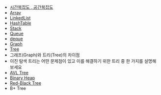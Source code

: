 - [시간복잡도 , 공간복잡도](./자료구조/시간복잡도.md)
- [Array](./자료구조/배열.md)
- [LinkedList](./자료구조/연결리스트.md)
- [HashTable](./자료구조/해시테이블.md)
- [Stack](./자료구조/스택.md)
- [Queue](./자료구조/큐.md)
- [deque](/자료구조/덱.md)
- [Graph](./자료구조/그래프.md)
- [Tree](./자료구조/트리.md)
- 그래프(Graph)와 트리(Tree)의 차이점
- 이진 탐색 트리는 어떤 문제점이 있고 이를 해결하기 위한 트리 중
   한 가지를 설명해보세요
- [AVL Tree](./자료구조/AVL트리.md)
- [Binary Heap](./자료구조/이진힙.md)
- [Red-Black Tree](./자료구조/레드블랙트리.md)
- B+ Tree